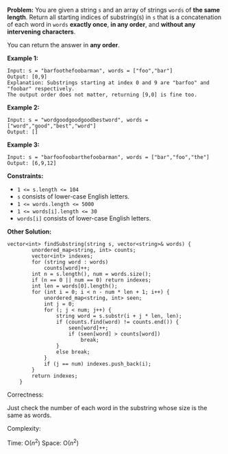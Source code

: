**Problem:**
You are given a string `s` and an array of strings `words` of **the same length**. Return all starting indices of substring(s) in `s` that is a concatenation of each word in `words` **exactly once**, **in any order**, and **without any intervening characters**.

You can return the answer in **any order**.

 

**Example 1:**

```
Input: s = "barfoothefoobarman", words = ["foo","bar"]
Output: [0,9]
Explanation: Substrings starting at index 0 and 9 are "barfoo" and "foobar" respectively.
The output order does not matter, returning [9,0] is fine too.
```

**Example 2:**

```
Input: s = "wordgoodgoodgoodbestword", words = ["word","good","best","word"]
Output: []
```

**Example 3:**

```
Input: s = "barfoofoobarthefoobarman", words = ["bar","foo","the"]
Output: [6,9,12]
```

 

**Constraints:**

- `1 <= s.length <= 104`
- `s` consists of lower-case English letters.
- `1 <= words.length <= 5000`
- `1 <= words[i].length <= 30`
- `words[i]` consists of lower-case English letters.

**Other Solution:**
```
vector<int> findSubstring(string s, vector<string>& words) {
        unordered_map<string, int> counts;
        vector<int> indexes;
        for (string word : words)
            counts[word]++;
        int n = s.length(), num = words.size();
        if (n == 0 || num == 0) return indexes;
        int len = words[0].length();
        for (int i = 0; i < n - num * len + 1; i++) {
            unordered_map<string, int> seen;
            int j = 0;
            for (; j < num; j++) {
                string word = s.substr(i + j * len, len);
                if (counts.find(word) != counts.end()) {
                    seen[word]++;
                    if (seen[word] > counts[word])
                        break;
                }
                else break;
            }
            if (j == num) indexes.push_back(i);
        }
        return indexes;
    }
```
Correctness:

Just check the number of each word in the substring whose size is the same as words.

Complexity:

Time: O($n^2$)
Space: O($n^2$)